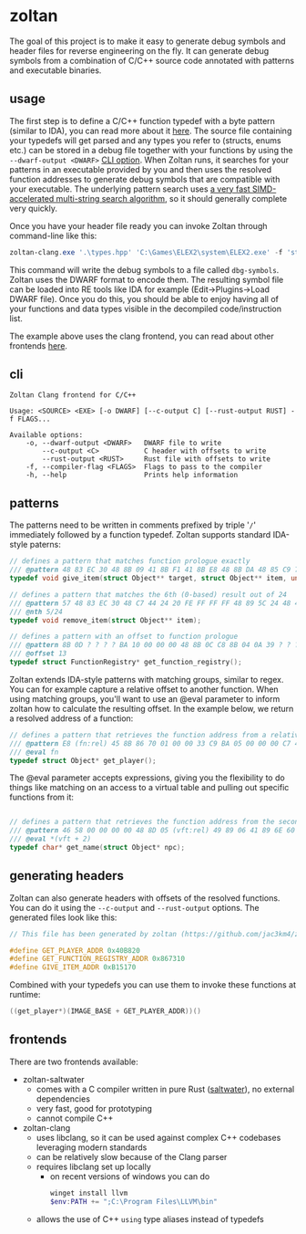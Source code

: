 # zoltan
The goal of this project is to make it easy to generate debug symbols and header files for reverse engineering on the fly.
It can generate debug symbols from a combination of C/C++ source code annotated with patterns and executable binaries.

## usage
The first step is to define a C/C++ function typedef with a byte pattern (similar to IDA), you can read more about it [here](#patterns).
The source file containing your typedefs will get parsed and any types you refer to (structs, enums etc.) can be stored in a debug file together with your functions by using the `--dwarf-output <DWARF>` [CLI option](#cli).
When Zoltan runs, it searches for your patterns in an executable provided by you and then uses the resolved function addresses to generate debug symbols that are compatible with your executable.
The underlying pattern search uses [a very fast SIMD-accelerated multi-string search algorithm](https://github.com/BurntSushi/aho-corasick), so it should generally complete very quickly.

Once you have your header file ready you can invoke Zoltan through command-line like this:
```powershell
zoltan-clang.exe '.\types.hpp' 'C:\Games\ELEX2\system\ELEX2.exe' -f 'std=c++20' --dwarf-output '.\dbg-symbols'
```
This command will write the debug symbols to a file called `dbg-symbols`. Zoltan uses the DWARF format to encode them. The resulting symbol file can be loaded into RE tools like IDA for example (Edit->Plugins->Load DWARF file).
Once you do this, you should be able to enjoy having all of your functions and data types visible in the decompiled code/instruction list.

The example above uses the clang frontend, you can read about other frontends [here](#frontends).

## cli
```
Zoltan Clang frontend for C/C++

Usage: <SOURCE> <EXE> [-o DWARF] [--c-output C] [--rust-output RUST] -f FLAGS...

Available options:
    -o, --dwarf-output <DWARF>   DWARF file to write
        --c-output <C>           C header with offsets to write
        --rust-output <RUST>     Rust file with offsets to write
    -f, --compiler-flag <FLAGS>  Flags to pass to the compiler
    -h, --help                   Prints help information
```

## patterns
The patterns need to be written in comments prefixed by triple '`/`' immediately followed by a function typedef.
Zoltan supports standard IDA-style paterns:
```C
// defines a pattern that matches function prologue exactly
/// @pattern 48 83 EC 30 48 8B 09 41 8B F1 41 8B E8 48 8B DA 48 85 C9 74 65
typedef void give_item(struct Object** target, struct Object** item, unsigned int quantity);

// defines a pattern that matches the 6th (0-based) result out of 24
/// @pattern 57 48 83 EC 30 48 C7 44 24 20 FE FF FF FF 48 89 5C 24 48 48 8B
/// @nth 5/24
typedef void remove_item(struct Object** item);

// defines a pattern with an offset to function prologue
/// @pattern 8B 0D ? ? ? ? BA 10 00 00 00 48 8B 0C C8 8B 04 0A 39 ? ? ? ? 01 7F 16
/// @offset 13
typedef struct FunctionRegistry* get_function_registry();
```

Zoltan extends IDA-style patterns with matching groups, similar to regex. You can for example capture a relative offset to another function.
When using matching groups, you'll want to use an @eval parameter to inform zoltan how to calculate the resulting offset.
In the example below, we return a resolved address of a function:
```C
// defines a pattern that retrieves the function address from a relative CALL instruction 
/// @pattern E8 (fn:rel) 45 8B 86 70 01 00 00 33 C9 BA 05 00 00 00 C7 44 24 30 02 00 00 00
/// @eval fn
typedef struct Object* get_player();
```

The @eval parameter accepts expressions, giving you the flexibility to do things like matching on an access to a virtual table and pulling out specific functions from it:
```C

// defines a pattern that retrieves the function address from the second slot of a virtual table
/// @pattern 46 58 00 00 00 00 48 8D 05 (vft:rel) 49 89 06 41 89 6E 60 49 8B C6 4C
/// @eval *(vft + 2)
typedef char* get_name(struct Object* npc);
```

## generating headers
Zoltan can also generate headers with offsets of the resolved functions. You can do it using the `--c-output` and `--rust-output` options.
The generated files look like this:
```C
// This file has been generated by zoltan (https://github.com/jac3km4/zoltan)

#define GET_PLAYER_ADDR 0x40B820
#define GET_FUNCTION_REGISTRY_ADDR 0x867310
#define GIVE_ITEM_ADDR 0xB15170
```
Combined with your typedefs you can use them to invoke these functions at runtime:
```C
((get_player*)(IMAGE_BASE + GET_PLAYER_ADDR))()
```

## frontends
There are two frontends available:
- zoltan-saltwater
    - comes with a C compiler written in pure Rust ([saltwater](https://github.com/jac3km4/saltwater)), no external dependencies
    - very fast, good for prototyping
    - cannot compile C++
- zoltan-clang
    - uses libclang, so it can be used against complex C++ codebases leveraging modern standards
    - can be relatively slow because of the Clang parser
    - requires libclang set up locally
        - on recent versions of windows you can do
            ```powershell
            winget install llvm
            $env:PATH += ";C:\Program Files\LLVM\bin"
            ```
    - allows the use of C++ `using` type aliases instead of typedefs
